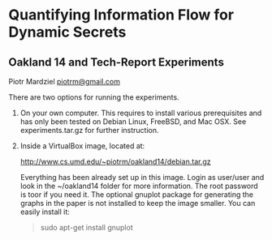 Quantifying Information Flow for Dynamic Secrets
===
Oakland 14 and Tech-Report Experiments
---
Piotr Mardziel <piotrm@gmail.com>

There are two options for running the experiments.

 1. On your own computer. This requires to install various
    prerequisites and has only been tested on Debian Linux, FreeBSD,
    and Mac OSX. See experiments.tar.gz for further instruction.

 2. Inside a VirtualBox image, located at:

    http://www.cs.umd.edu/~piotrm/oakland14/debian.tar.gz

    Everything has been already set up in this image. Login as
    user/user and look in the ~/oakland14 folder for more information.
    The root password is toor if you need it. The optional gnuplot
    package for generating the graphs in the paper is not installed to
    keep the image smaller. You can easily install it:

    > sudo apt-get install gnuplot
